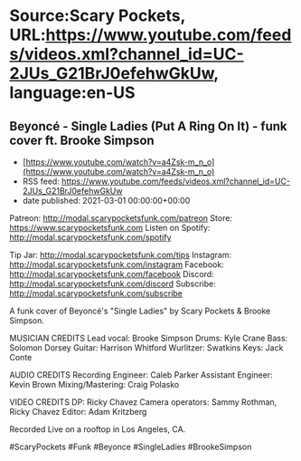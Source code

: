 # Source:Scary Pockets, URL:https://www.youtube.com/feeds/videos.xml?channel_id=UC-2JUs_G21BrJ0efehwGkUw, language:en-US

## Beyoncé - Single Ladies (Put A Ring On It) - funk cover ft. Brooke Simpson
 - [https://www.youtube.com/watch?v=a4Zsk-m_n_o](https://www.youtube.com/watch?v=a4Zsk-m_n_o)
 - RSS feed: https://www.youtube.com/feeds/videos.xml?channel_id=UC-2JUs_G21BrJ0efehwGkUw
 - date published: 2021-03-01 00:00:00+00:00

Patreon: http://modal.scarypocketsfunk.com/patreon
Store: https://www.scarypocketsfunk.com
Listen on Spotify: http://modal.scarypocketsfunk.com/spotify

Tip Jar: http://modal.scarypocketsfunk.com/tips
Instagram: http://modal.scarypocketsfunk.com/instagram
Facebook: http://modal.scarypocketsfunk.com/facebook
Discord: http://modal.scarypocketsfunk.com/discord
Subscribe: http://modal.scarypocketsfunk.com/subscribe

A funk cover of Beyoncé's "Single Ladies" by Scary Pockets & Brooke Simpson.

MUSICIAN CREDITS
Lead vocal: Brooke Simpson
Drums: Kyle Crane
Bass: Solomon Dorsey
Guitar: Harrison Whitford
Wurlitzer: Swatkins
Keys: Jack Conte

AUDIO CREDITS
Recording Engineer: Caleb Parker
Assistant Engineer: Kevin Brown
Mixing/Mastering: Craig Polasko

VIDEO CREDITS
DP: Ricky Chavez
Camera operators: Sammy Rothman, Ricky Chavez
Editor: Adam Kritzberg

Recorded Live on a rooftop in Los Angeles, CA.

#ScaryPockets #Funk #Beyonce #SingleLadies #BrookeSimpson

